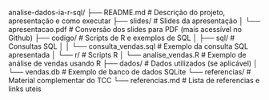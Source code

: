 analise-dados-ia-r-sql/
├── README.md          # Descrição do projeto, apresentação e como executar
├── slides/            # Slides da apresentação
│   └── apresentacao.pdf  # Conversão dos slides para PDF (mais acessível no Github)
├── codigo/            # Scripts de R e exemplos de SQL
│   ├── sql/          # Consultas SQL
│   │   └── consulta_vendas.sql  # Exemplo da consulta SQL apresentada
│   └── r/            # Scripts R
│       └── analise_vendas.R  # Exemplo de análise de vendas usando R
├── dados/             # Dados utilizados (se aplicável)
│   └── vendas.db        # Exemplo de banco de dados SQLite
└── referencias/       # Material complementar do TCC
     └── referencias.md   # Lista de referencias e links uteis

